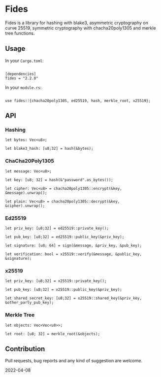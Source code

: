 # Fides

Fides is a library for hashing with blake3, asymmetric cryptography on curve 25519, symmetric cryptography with chacha20poly1305 and merkle tree functions.

## Usage

In your `Cargo.toml`:

```

[dependencies]
fides = "2.2.0"

```

In your `module.rs`:

```

use fides::{chacha20poly1305, ed25519, hash, merkle_root, x25519};

```

## API

### Hashing

```
let bytes: Vec<u8>;

let blake3_hash: [u8;32] = hash(&bytes);
```

### ChaCha20Poly1305

```
let message: Vec<u8>;

let key: [u8; 32] = hash(&"password".as_bytes());

let cipher: Vec<u8> = chacha20poly1305::encrypt(&key, &message).unwrap();

let plain: Vec<u8> = chacha20poly1305::decrypt(&key, &cipher).unwrap();
```

### Ed25519

```
let priv_key: [u8;32] = ed25519::private_key();

let pub_key: [u8;32] = ed25519::public_key(&priv_key);

let signature: [u8; 64] = sign(&message, &priv_key, &pub_key);

let verification: bool = x25519::verify(&message, &public_key, &signature);
```

### x25519

```
let priv_key: [u8;32] = x25519::private_key();

let pub_key: [u8;32] = x25519::public_key(&priv_key);

let shared_secret_key: [u8;32] = x25519::shared_key(&priv_key, &other_party_pub_key);
```

### Merkle Tree

```
let objects: Vec<Vec<u8>>;

let root: [u8; 32] = merkle_root(&objects);
```

## Contribution

Pull requests, bug reports and any kind of suggestion are welcome.

2022-04-08
